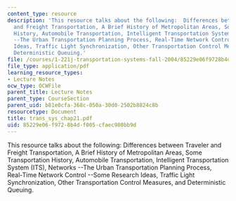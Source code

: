 ```yaml
---
content_type: resource
description: 'This resource talks about the following:  Differences between Traveler
  and Freight Transportation, A Brief History of Metropolitan Areas, Some Transportation
  History, Automobile Transportation, Intelligent Transportation System (ITS), Networks
  --The Urban Transportation Planning Process, Real-Time Network Control --Some Research
  Ideas, Traffic Light Synchronization, Other Transportation Control Measures, and
  Deterministic Queuing.'
file: /courses/1-221j-transportation-systems-fall-2004/85229e06f9728b4df005cfaec980bb9d_trans_sys_chap21.pdf
file_type: application/pdf
learning_resource_types:
- Lecture Notes
ocw_type: OCWFile
parent_title: Lecture Notes
parent_type: CourseSection
parent_uid: b81e0cfa-368c-050a-30d0-2502b8824c8b
resourcetype: Document
title: trans_sys_chap21.pdf
uid: 85229e06-f972-8b4d-f005-cfaec980bb9d
---
```

This resource talks about the following:  Differences between Traveler and Freight Transportation, A Brief History of Metropolitan Areas, Some Transportation History, Automobile Transportation, Intelligent Transportation System (ITS), Networks --The Urban Transportation Planning Process, Real-Time Network Control --Some Research Ideas, Traffic Light Synchronization, Other Transportation Control Measures, and Deterministic Queuing.